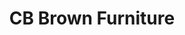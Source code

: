 ---
title: "CB Brown Furniture"
url: /winnemucca/cb-brown-furniture-south-bridge-street/
shop: furniture
---